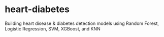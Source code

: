 # heart-diabetes
Building heart disease &amp; diabetes detection models using Random Forest, Logistic Regression, SVM, XGBoost, and KNN

